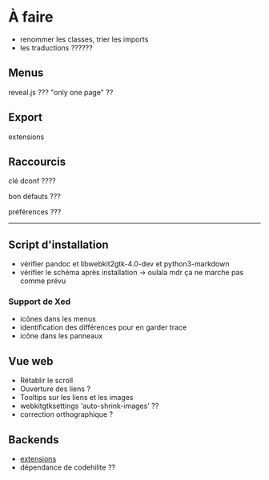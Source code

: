 # À faire

- renommer les classes, trier les imports
- les traductions ??????

## Menus

reveal.js ??? "only one page" ??

## Export

extensions

## Raccourcis

clé dconf ????

bon défauts ???

préférences ???

-------

## Script d'installation

- vérifier pandoc et libwebkit2gtk-4.0-dev et python3-markdown
- vérifier le schéma après installation -> oulala mdr ça ne marche pas comme prévu

### Support de Xed

- icônes dans les menus
- identification des différences pour en garder trace
- icône dans les panneaux

## Vue web

- Rétablir le scroll
- Ouverture des liens ?
- Tooltips sur les liens et les images
- webkitgtksettings 'auto-shrink-images' ??
- correction orthographique ?

## Backends

- [extensions](https://python-markdown.github.io/extensions/)
- dépendance de codehilite ??







